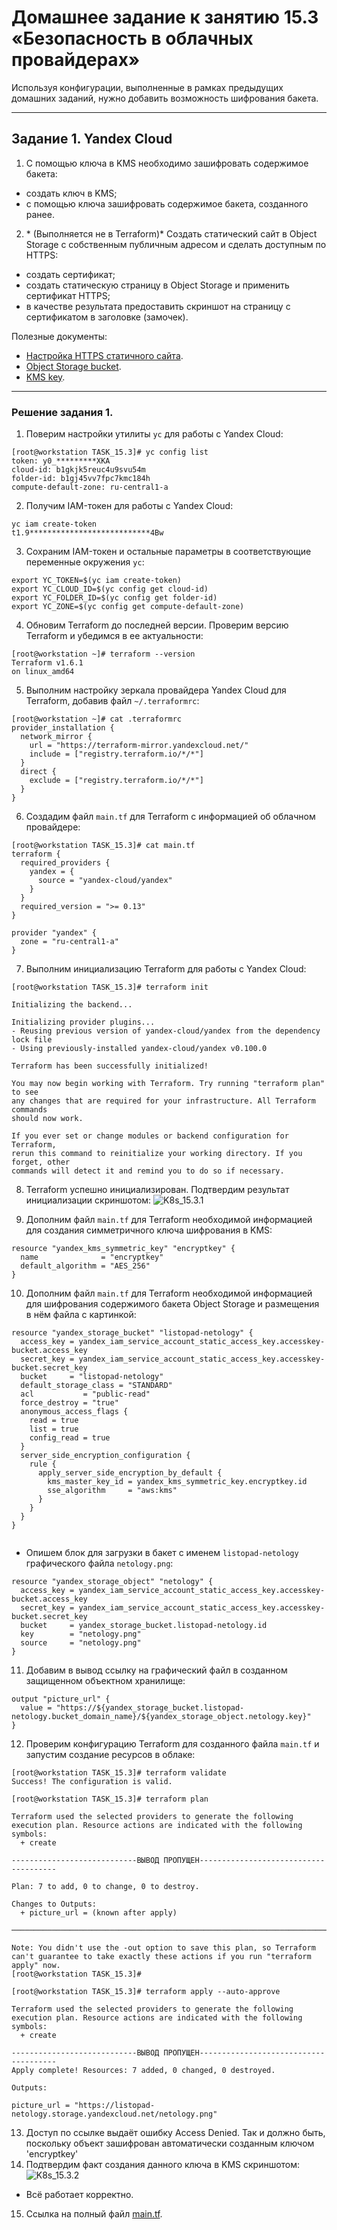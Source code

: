 # Домашнее задание к занятию 15.3 «Безопасность в облачных провайдерах»  

Используя конфигурации, выполненные в рамках предыдущих домашних заданий, нужно добавить возможность шифрования бакета.

---
## Задание 1. Yandex Cloud   

1. С помощью ключа в KMS необходимо зашифровать содержимое бакета:

 - создать ключ в KMS;
 - с помощью ключа зашифровать содержимое бакета, созданного ранее.
2. \* (Выполняется не в Terraform)* Создать статический сайт в Object Storage c собственным публичным адресом и сделать доступным по HTTPS:

 - создать сертификат;
 - создать статическую страницу в Object Storage и применить сертификат HTTPS;
 - в качестве результата предоставить скриншот на страницу с сертификатом в заголовке (замочек).

Полезные документы:

- [Настройка HTTPS статичного сайта](https://cloud.yandex.ru/docs/storage/operations/hosting/certificate).
- [Object Storage bucket](https://registry.terraform.io/providers/yandex-cloud/yandex/latest/docs/resources/storage_bucket).
- [KMS key](https://registry.terraform.io/providers/yandex-cloud/yandex/latest/docs/resources/kms_symmetric_key).

--- 

### Решение задания 1.

1. Поверим настройки утилиты `yc` для работы с Yandex Cloud:
```
[root@workstation TASK_15.3]# yc config list
token: y0_*********XKA
cloud-id: b1gkjk5reuc4u9svu54m
folder-id: b1gj45vv7fpc7kmc184h
compute-default-zone: ru-central1-a
```

2. Получим IAM-токен для работы с Yandex Cloud:
```
yc iam create-token
t1.9***************************4Bw
```

3. Сохраним IAM-токен и остальные параметры в соответствующие переменные окружения `yc`:
```
export YC_TOKEN=$(yc iam create-token)
export YC_CLOUD_ID=$(yc config get cloud-id)
export YC_FOLDER_ID=$(yc config get folder-id)
export YC_ZONE=$(yc config get compute-default-zone)
```

4. Обновим Terraform до последней версии. Проверим версию Terraform и убедимся в ее актуальности:
```
[root@workstation ~]# terraform --version
Terraform v1.6.1
on linux_amd64
```

5. Выполним настройку зеркала провайдера Yandex Cloud для Terraform, добавив файл `~/.terraformrc`:
```
[root@workstation ~]# cat .terraformrc
provider_installation {
  network_mirror {
    url = "https://terraform-mirror.yandexcloud.net/"
    include = ["registry.terraform.io/*/*"]
  }
  direct {
    exclude = ["registry.terraform.io/*/*"]
  }
}
```

6. Создадим файл `main.tf` для Terraform с информацией об облачном провайдере:
```
[root@workstation TASK_15.3]# cat main.tf
terraform {
  required_providers {
    yandex = {
      source = "yandex-cloud/yandex"
    }
  }
  required_version = ">= 0.13"
}

provider "yandex" {
  zone = "ru-central1-a"
}
``` 

7. Выполним инициализацию Terraform для работы с Yandex Cloud:
```
[root@workstation TASK_15.3]# terraform init

Initializing the backend...

Initializing provider plugins...
- Reusing previous version of yandex-cloud/yandex from the dependency lock file
- Using previously-installed yandex-cloud/yandex v0.100.0

Terraform has been successfully initialized!

You may now begin working with Terraform. Try running "terraform plan" to see
any changes that are required for your infrastructure. All Terraform commands
should now work.

If you ever set or change modules or backend configuration for Terraform,
rerun this command to reinitialize your working directory. If you forget, other
commands will detect it and remind you to do so if necessary.
```
8. Terraform успешно инициализирован. Подтвердим результат инициализации скриншотом:
![K8s_15.3.1](./TASK_15.3/K8s_15.3.1.PNG)

9. Дополним файл `main.tf` для Terraform необходимой информацией для создания симметричного ключа шифрования в KMS:
```
resource "yandex_kms_symmetric_key" "encryptkey" {
  name              = "encryptkey"
  default_algorithm = "AES_256"
}
```

10. Дополним файл `main.tf` для Terraform необходимой информацией для шифрования содержимого бакета Object Storage и размещения в нём файла с картинкой:
```
resource "yandex_storage_bucket" "listopad-netology" {
  access_key = yandex_iam_service_account_static_access_key.accesskey-bucket.access_key
  secret_key = yandex_iam_service_account_static_access_key.accesskey-bucket.secret_key
  bucket     = "listopad-netology"
  default_storage_class = "STANDARD"
  acl           = "public-read"
  force_destroy = "true"
  anonymous_access_flags {
    read = true
    list = true
    config_read = true
  }
  server_side_encryption_configuration {
    rule {
      apply_server_side_encryption_by_default {
        kms_master_key_id = yandex_kms_symmetric_key.encryptkey.id
        sse_algorithm     = "aws:kms"
      }
    }
  }
}


```
* Опишем блок для загрузки в бакет с именем `listopad-netology` графического файла `netology.png`:
```
resource "yandex_storage_object" "netology" {
  access_key = yandex_iam_service_account_static_access_key.accesskey-bucket.access_key
  secret_key = yandex_iam_service_account_static_access_key.accesskey-bucket.secret_key
  bucket     = yandex_storage_bucket.listopad-netology.id
  key        = "netology.png"
  source     = "netology.png"
}
```

11. Добавим в вывод ссылку на графический файл в созданном защищенном объектном хранилище:
```
output "picture_url" {
  value = "https://${yandex_storage_bucket.listopad-netology.bucket_domain_name}/${yandex_storage_object.netology.key}"
}
```
12. Проверим конфигурацию Terraform для созданного файла `main.tf` и запустим создание ресурсов в облаке:
```
[root@workstation TASK_15.3]# terraform validate
Success! The configuration is valid.

[root@workstation TASK_15.3]# terraform plan

Terraform used the selected providers to generate the following execution plan. Resource actions are indicated with the following symbols:
  + create

----------------------------ВЫВОД ПРОПУЩЕН--------------------------------------

Plan: 7 to add, 0 to change, 0 to destroy.

Changes to Outputs:
  + picture_url = (known after apply)

────────────────────────────────────────────────────────────────────────────────────────────────────────────────────────────────────────────────────────────────────────────────────────────────────────────────────────────────────────────

Note: You didn't use the -out option to save this plan, so Terraform can't guarantee to take exactly these actions if you run "terraform apply" now.
[root@workstation TASK_15.3]#

[root@workstation TASK_15.3]# terraform apply --auto-approve

Terraform used the selected providers to generate the following execution plan. Resource actions are indicated with the following symbols:
  + create

----------------------------ВЫВОД ПРОПУЩЕН--------------------------------------
Apply complete! Resources: 7 added, 0 changed, 0 destroyed.

Outputs:

picture_url = "https://listopad-netology.storage.yandexcloud.net/netology.png"

```

13. Доступ по ссылке выдаёт ошибку Access Denied. Так и должно быть, поскольку объект зашифрован автоматически созданным ключом 'encryptkey'
14. Подтвердим факт создания данного ключа в KMS скриншотом:
![K8s_15.3.2](./TASK_15.3/K8s_15.3.2.PNG)

* Всё работает корректно.


15. Ссылка на полный файл [main.tf](./TASK_15.3/main.tf).

